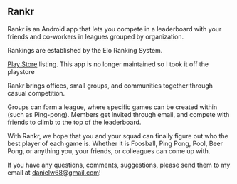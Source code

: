 ## Rankr
Rankr is an Android app that lets you compete in a leaderboard with your friends and co-workers in leagues grouped by organization.

Rankings are established by the Elo Ranking System. 

[Play Store](https://play.google.com/store/apps/details?id=ca.danielw.rankr&hl=en) listing. This app is no longer maintained so I took it off the playstore

Rankr brings offices, small groups, and communities together through casual 
competition. 

Groups can form a league, where specific games can be created within (such as Ping-pong). Members get invited through email, and compete with friends to climb to the top of the leaderboard.

With Rankr, we hope that you and your squad can finally figure out who the best player of each game is. Whether it is Foosball, Ping Pong, Pool, Beer Pong, or anything you, your friends, or colleagues can come up with.

If you have any questions, comments, suggestions, please send them to my email at danielw68@gmail.com!
